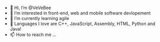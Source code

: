 - 👋 Hi, I’m @VeVeBee
- 👀 I’m interested in front-end, web and mobile software devlopement
- 🌱 I’m currently learning agile 
- 💞️ Languages I love are C++, JavaScript, Assembly, HTML, Python and Java!
- 📫 How to reach me ...

<!---
VeVeBee/VeVeBee is a ✨ special ✨ repository because its `README.md` (this file) appears on your GitHub profile.
You can click the Preview link to take a look at your changes.
--->
